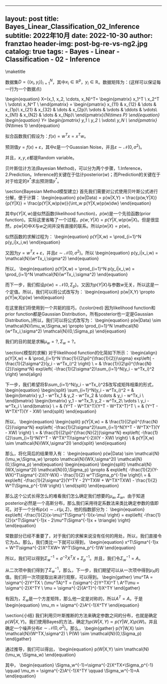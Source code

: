 
---
layout:     post
title:      Bayes_Linear_Classification_02_Inference
subtitle:   2022年10月
date:       2022-10-30
author:     franztao
header-img: post-bg-re-vs-ng2.jpg
catalog: true
tags:
    - Bayes
    - Linear
    - Classification
    - 02
    - Inference
---
            


\maketitle

数据集$D=\{(x_i,y_i)\}^{N}_{i=1}$，其中$x_i\in\mathbb{R}^{p}$，$y_i\in\mathbb{R}$。数据矩阵为：(这样可以保证每一行为一个数据点)

\begin{equation}
    X=(x_1, x_2, \cdots, x_N)^T=
    \begin{pmatrix}
    x_1^T \\ 
    x_2^T \\
    \vdots\\
    x_N^T \\
    \end{pmatrix} =
    \begin{pmatrix}
    x_{11} & x_{12} & \dots & x_{1p}\\
    x_{21} & x_{32} & \dots & x_{2p}\\
    \vdots & \vdots & \ddots & \vdots\\
    x_{N1} & x_{N2} & \dots & x_{Np}\\
    \end{pmatrix}_{N\times P}
\end{equation}
\begin{equation}
    Y=
    \begin{pmatrix}
    y_1 \\ 
    y_2 \\
    \vdots\\
    y_N \\
    \end{pmatrix}_{N\times 1}
\end{equation}

拟合函数我们假设为：$f(x) = w^Tx = x^Tw$。

预测值$y=f(x)+\varepsilon$，其中$\varepsilon$是一个Guassian Noise，并且$\varepsilon \sim \mathcal{N}(0,\sigma^2)$。

并且，$x,y,\varepsilon$都是Random variable。

贝叶斯估计方法(Bayesian Method)，可以分为两个步骤，1.Inference，2.Prediction。Inference的关键在于估计posterior$(w)$；而Prediction的关键在于对于给定的$x^{\ast}$求出预测值$y^{\ast}$。

\section{Bayesian Method模型建立}
首先我们需要对公式使用贝叶斯公式进行分解，便于计算：
\begin{equation}
    p(w|Data) = p(w|X,Y) = \frac{p(w,Y|X)}{p(Y|X)} = \frac{p(Y|X,w)p(w)}{\int_w p(Y|X,w)p(w)dw}
\end{equation}

其中$p(Y|X,w)$是似然函数(likelihood function)，$p(w)$是一个先验函数(prior function)。实际这里省略了一个过程，$p(w,Y|X)=p(Y|X,w)p(w|X)$。但是很显然，$p(w|X)$中$X$与$w$之间并没有直接的联系。所以$p(w|X)=p(w)$。

似然函数的求解过程为：
\begin{equation}
    p(Y|X,w) = \prod_{i=1}^N p(y_i|x_i,w) 
\end{equation}

又因为$y=w^Tx+\varepsilon$，并且$\varepsilon \sim \mathcal{N}(0,\sigma^2)$。所以
\begin{equation}
    p(y_i|x_i,w) = \mathcal{N}(w^Tx_i,\sigma^2)
\end{equation}

所以，
\begin{equation}
    p(Y|X,w) = \prod_{i=1}^N p(y_i|x_i,w) = \prod_{i=1}^N \mathcal{N}(w^Tx_i,\sigma^2)
\end{equation}

而下一步，我们假设$p(w)=\mathcal{N}(0,\Sigma_p)$。又因为$p(Y|X)$与参数$w$无关，所以这是一个定值。所以，我们可以将公式改写为：
\begin{equation}
    p(w|X,Y) \propto p(Y|w,X)p(w) 
\end{equation}

在这里我们将使用到一个共轭的技巧，{\color{red} 因为likelihood function和prior function都是Gaussian Distribution，所有posterior也一定是Gaussian Distribution。}所以，我们可以将公式改写为：
\begin{equation}
    p(w|Data) \sim \mathcal{N}(\mu_w,\Sigma_w) \propto \prod_{i=1}^N \mathcal{N}(w^Tx_i,\sigma^2) \mathcal{N}(0,\Sigma_p)
\end{equation}

我们的目的就是求解$\mu_w = ?,\Sigma_w = ?$。

\section{模型的求解}
对于likelihood function的化简如下所示：
\begin{align}
    p(Y|X,w) 
    = & \prod_{i=1}^N \frac{1}{(2\pi)^{\frac{1}{2}}\sigma} exp\left\{ -\frac{1}{2\sigma^2}(y_i - w^Tx_i)^2 \right\} \\
    = & \frac{1}{(2\pi)^{\frac{N}{2}}\sigma^N} exp\left\{ -\frac{1}{2\sigma^2}\sum_{i=1}^N(y_i - w^Tx_i)^2 \right\}
\end{align}

下一步，我们希望将$\sum_{i=1}^N(y_i - w^Tx_i)^2$改写成矩阵相乘的形式，
\begin{equation}
    \begin{split}
        \sum_{i=1}^N(y_i - w^Tx_i)^2 = &
    \begin{bmatrix}
        y_1 - w^Tx_1 & y_2 - w^Tx_2 & \cdots & y_i - w^Tx_i \\
    \end{bmatrix}
    \begin{bmatrix}
        y_1 - w^Tx_1\\
        y_2 - w^Tx_2\\
        \vdots \\
        y_i - w^Tx_i \\
    \end{bmatrix} \\
    = & (Y^T - W^TX^T)(Y^T - W^TX^T)^T \\
    = & (Y^T - W^TX^T)(Y - XW)
    \end{split}
\end{equation}

所以，
\begin{equation}
    \begin{split}
        p(Y|X,w) = &  \frac{1}{(2\pi)^{\frac{N}{2}}\sigma^N} exp\left\{ -\frac{1}{2\sigma^2}\sum_{i=1}^N(Y^T - W^TX^T)(Y - XW) \right\} \\
        = &  \frac{1}{(2\pi)^{\frac{N}{2}}\sigma^N} exp\left\{ -\frac{1}{2}\sum_{i=1}^N(Y^T - W^TX^T)\sigma^{-2}I(Y - XW) \right\} \\
        & p(Y|X,w) \sim \mathcal{N}(WX,\sigma^2I)
    \end{split}
\end{equation}

那么，将化简后的结果带入有：
\begin{equation}
    p(w|Data) \sim \mathcal{N}(\mu_w,\Sigma_w) \propto \mathcal{N}(WX,\sigma^2I) \mathcal{N}(0,\Sigma_p)
\end{equation}
\begin{equation}
    \begin{split}
        \mathcal{N}(WX,\sigma^2I) \mathcal{N}(0,\Sigma_p) \propto & exp\left\{ -\frac{1}{2}(Y-WX)^T\sigma^{-2}I(Y-WX) - \frac{1}{2} w^T\Sigma_p^{-1}w \right\}\\
        = & exp\left\{ -\frac{1}{2\sigma^2}(Y^TY - 2Y^TXW + W^TX^TXW) - \frac{1}{2} W^T\Sigma_p^{-1}W \right\} \\
    \end{split}
\end{equation}

那么这个公式长得怎么的难看我们怎么确定我们想要的$\mu_w,\Sigma_w$。由于知道posterior必然是一个高斯分布，那么我们采用待定系数法来类比确定参数的值即可。对于一个分布$p(x)\sim \mathcal{N}(\mu,\Sigma)$，他的指数部分为：
\begin{equation}
    exp\left\{ -\frac{1}{2}(x-\mu)^T\Sigma^{-1}(x-\mu) \right\} 
    = 
    exp\left\{ -\frac{1}{2}(x^T\Sigma^{-1}x - 2\mu^T\Sigma^{-1}x + \triangle) \right\}
\end{equation}

常数部分已经不重要了，对于我们的求解来说没有任何的用处，所以，我们直接令它为$\triangle$。那么，我们类比一下就可以得到，
\begin{equation}
    x^T\Sigma^{-1}x = W^T\sigma^{-2}X^TXW+ W^T\Sigma_p^{-1}W
\end{equation}

所以，我们可以得到$\Sigma_w^{-1}=\sigma^{-2}X^TX+\Sigma_p^{-1}$。并且，我们令$\Sigma_w^{-1}=A$。

从二次项中我们得到了$\Sigma_w^{-1}$，那么，下一步，我们期望可以从一次项中得到$\mu_A$的值。我们将一次项提取出来进行观察，可以得到。
\begin{gather}
    \mu^TA = \sigma^{-2}Y^TX \\
    (\mu^TA)^T = (\sigma^{-2}Y^TX)^T \\
    A^T\mu = \sigma^{-2}X^TY \\
    \mu = \sigma^{-2}(A^T)^{-1}X^TY 
\end{gather}

有因为，$\Sigma_w$是一个方差矩阵，那么他一定是对称的，所以$A^T=A$。于是
\begin{equation}
    \mu_m = \sigma^{-2}A^{-1}X^TY
\end{equation}

\section{小结}
我们利用贝叶斯推断的方法来确定参数之间的分布，也就是确定$p(W|X,Y)$。我们使用Bayes的方法，确定为$p(W|X,Y)\propto p(Y|W,X)p(W)$。并且确定一个噪声分布$\varepsilon\sim\mathcal{N}(0,\sigma^2)$。那么，
\begin{gather}
    p(Y|W,X) \sim \mathcal{N}(W^TX,\sigma^2) \\
    P(W) \sim \mathcal{N}(0,\Sigma_p)
\end{gather}

通过推导，我们可以得出，
\begin{equation}
    p(W|X,Y) \sim \mathcal{N}(\mu_w, \Sigma_w)
\end{equation}

其中，
\begin{equation}
    \Sigma_w^{-1}=\sigma^{-2}X^TX+\Sigma_p^{-1} \qquad \mu_m = \sigma^{-2}A^{-1}X^TY \qquad \Sigma_w^{-1}=A
\end{equation}




